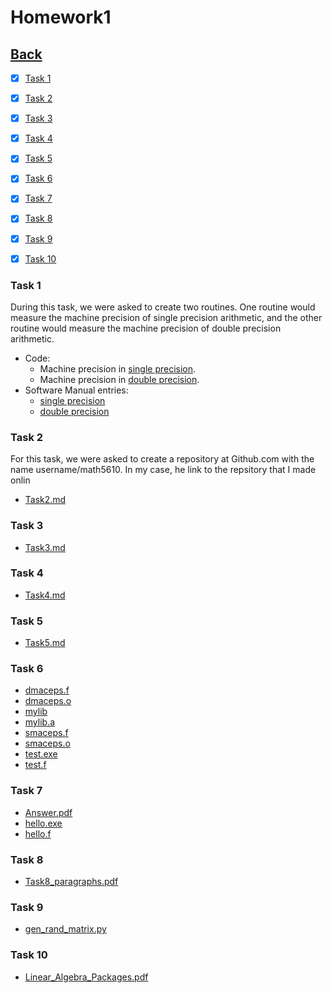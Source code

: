 # Homework1<br>

## [Back](../)

- [x] [Task 1](#task-1)

- [x] [Task 2](#task-2)

- [x] [Task 3](#task-3)

- [x] [Task 4](#task-4)

- [x] [Task 5](#task-5)

- [x] [Task 6](#task-6)

- [x] [Task 7](#task-7)

- [x] [Task 8](#task-8)

- [x] [Task 9](#task-9)

- [x] [Task 10](#task-10)

### Task 1
During this task, we were asked to create two routines. One routine would measure the machine
precision of single precision arithmetic, and the other routine would measure the machine
precision of double precision arithmetic.

- Code:
  - Machine precision in [single precision](Task1/smaceps.py).
  - Machine precision in [double precision](Task1/dmaceps.py). 
- Software Manual entries:
  - [single precision](../software_manual/smaceps/smaceps.md)
  - [double precision](../software_manual/dmaceps/dmaceps.md)

### Task 2
For this task, we were asked to create a repository at Github.com with the name username/math5610.
In my case, he link to the repsitory that I made onlin

- [Task2.md](Task2/Task2.md)

### Task 3
- [Task3.md](Task3/Task3.md)

### Task 4
- [Task4.md](Task4/Task4.md)

### Task 5
- [Task5.md](Task5/Task5.md)

### Task 6
- [dmaceps.f](Task6/dmaceps.f)
- [dmaceps.o](Task6/dmaceps.o)
- [mylib](Task6/mylib)
- [mylib.a](Task6/mylib.a)
- [smaceps.f](Task6/smaceps.f)
- [smaceps.o](Task6/smaceps.o)
- [test.exe](Task6/test.exe)
- [test.f](Task6/test.f)

### Task 7
- [Answer.pdf](Task7/Answer.pdf)
- [hello.exe](Task7/hello.exe)
- [hello.f](Task7/hello.f)

### Task 8
- [Task8_paragraphs.pdf](Task8/Answer.pdf)

### Task 9
- [gen_rand_matrix.py](Task9/gen_rand_matrix.py)

### Task 10
- [Linear_Algebra_Packages.pdf](Task10/Linear_Algebra_Packages.pdf)
